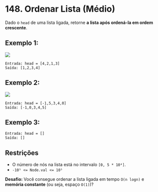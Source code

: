# 148. Ordenar Lista (Médio)

Dado o `head` de uma lista ligada, retorne **a lista após ordená-la em ordem crescente**.

## Exemplo 1:

![](https://assets.leetcode.com/uploads/2020/09/14/sort_list_1.jpg)

    Entrada: head = [4,2,1,3]
    Saída: [1,2,3,4]

## Exemplo 2:

![](https://assets.leetcode.com/uploads/2020/09/14/sort_list_2.jpg)

    Entrada: head = [-1,5,3,4,0]
    Saída: [-1,0,3,4,5]

## Exemplo 3:

    Entrada: head = []
    Saída: []

## Restrições

- O número de nós na lista está no intervalo `[0, 5 * 10⁴]`.
- `-10⁵ <= Node.val <= 10⁵`

**Desafio:** Você consegue ordenar a lista ligada em tempo `O(n logn)` e **memória constante** (ou seja, espaço `O(1)`)?
